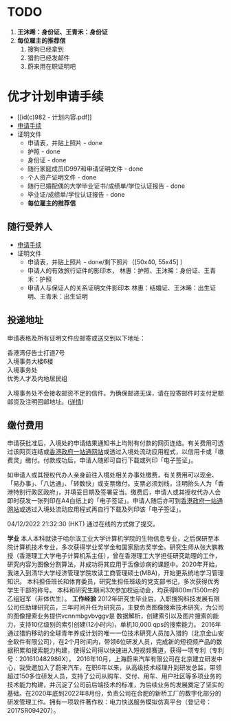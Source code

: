 # TODO
1. **王沐晞：身份证、王青禾：身份证**
2. **每位雇主的推荐信** 
	1. 搜狗已经拿到
	2. 猎豹已经发邮件
	3. 蔚来用在职证明吧

# 优才计划申请手续
- [[id(c)982 - 计划内容.pdf]]
- [申请手续](https://www.immd.gov.hk/hks/services/visas/quality_migrant_admission_scheme.html#secondTab)
- 证明文件
	- 申请表，并贴上照片 - done
	- 护照 - done
	- 身份证 - done
	- 随行家庭成员ID997和申请证明文件 - done
	- 个人资产证明文件 - done
	- 随行已婚配偶的大学毕业证书/成绩单/学位认证报告 - done
	- 毕业证/成绩单/学位认证报告 - done
	- **每位雇主的推荐信**
## 随行受养人
- [申请手续](https://www.immd.gov.hk/hks/services/visas/residence_as_dependant.html#secondTab)
- 证明文件
	- 申请表，并贴上照片 - done/剩下照片（[50x40, 55x45] ）
	- 申请人的有效旅行证件的影印本，
	  林惠：护照、王沐晞：身份证、王青禾：护照
	- 申请人与保证人的关系证明文件影印本
	  林惠：结婚证、王沐晞：出生证明、王青禾：出生证明
## 投递地址
申请表格及所有证明文件应邮寄或送交到以下地址：

香港湾仔告士打道7号  
入境事务大楼6楼  
入境事务处  
优秀人才及内地居民组

入境事务处不会接收邮资不足的信件。为确保邮递无误，请在投寄邮件时支付足额邮资及注明回邮地址。([详情](https://www.immd.gov.hk/hks/pay_sufficient_postage.html "详情"))

## 缴付费用

申请获批准后，入境处的申请结果通知书上均附有付款的网页连结。有关费用可透过该网页连结或[香港政府一站通网站](https://www.gov.hk/sc/residents/immigration/nonpermanent/onlinepaymentforevisa.htm "香港政府一站通网站")或透过入境处流动应用程式，以信用卡或「缴费灵」缴付。付款成功后，申请人随即可自行下载或列印「电子签证」。

如申请人或其授权代办人亲身前往入境处相关办事处缴费，有关费用可以现金、「易办事」、「八达通」、「转数快」或支票缴付。支票必须划线，注明抬头人为「香港特别行政区政府」，并填妥日期及签署妥当。缴费后，申请人或其授权代办人会即时获发一张列印在A4白纸上的「电子签证」。申请人随后亦可到[香港政府一站通网站](https://www.gov.hk/sc/residents/immigration/nonpermanent/downloadevisa.htm "香港政府一站通网站")或透过入境处流动应用程式再自行下载及列印该「电子签证」。




04/12/2022 21:32:30 (HKT)   通过在线的方式做了提交。

**学业**
本人本科就读于哈尔滨工业大学计算机学院的生物信息专业，之后保研至本院计算机技术专业，多次获得学业奖学金和国家励志奖学金。研究生师从张大鹏教授（香港理工大学电子计算机系主任），曾在香港理工大学担任研究助理的工作，研究内容为图像分割算法，并成功将其应用于舌像诊病的课题中。2020年开始，我进入到清华大学经济管理学院攻读工商管理硕士(MBA)，开始更系统地学习管理知识。
本科担任班长和体育委员，研究生担任班级的党支部书记，多次获得优秀学生干部的称号。 本科和研究生期间3次参加校运动会，均获得800m/1500m的乙组冠军（非体优生）。
**工作经验**
2012年研究生毕业后，入职搜狗科技发展有限公司任助理研究员，三年时间升任为研究员，主要负责图像搜索技术研究，为公司的图像搜索业务提供vcnnmbgvbvggv是 数据解析，创建索引以及图片搜索的能力，支持10亿级别的索引创建(12小时内)，单机10,000 qps的搜索能力。
2016年通过猎豹移动的全球青年养成计划的唯一一位技术研究人员加入猎豹（北京金山安全软件有限公司），在2个月时间内，带领6位研发人员，完成新的短视频产品的数据积累和搜索能力构建，使得公司得以快速进入短视频赛道，获得一项专利（专利号：201610482986X）。
2016年10月，上海蔚来汽车有限公司在北京建立研发中心，我受邀加入了蔚来汽车，在职6年以来，从高级技术经理升到研发总监，带领超过150多位研发人员，支持了公司从购车、交付、用车、用户社区等多项业务的技术能力构建，并沉淀了公司前后端技术的标准，为后续业务的发展奠定了坚实的基础。在2020年底到2022年8月份，负责公司在合肥的新桥工厂的数字化部分的研发管理工作。拥有一项软件著作权：电力快送服务模拟仿真平台（登记号：2017SR094207）。

